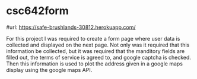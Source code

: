 # csc642form

#url: https://safe-brushlands-30812.herokuapp.com/

For this project I was required to create a form page where user data is collected and displayed on the next page. Not only was it required that this information be collected, but it was required that the manditory fields are filled out, the terms of service is agreed to, and google captcha is checked. Then this information is used to plot the address given in a google maps display using the google maps API.
